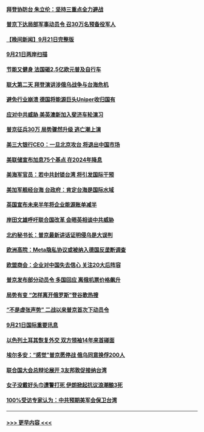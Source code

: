 #### [拜登协防台 朱立伦：坚持三重点全力避战](../pages/prog202/a103534149.md?t=09221150) 
#### [普京下达局部军事动员令 召30万名预备役军人](../pages/prog202/a103534151.md?t=09221150) 
#### [【晚间新闻】9月21日完整版](../pages/prog202/a103534088.md?t=09221150) 
#### [9月21日两岸扫描](../pages/prog202/a103533986.md?t=09221150) 
#### [节能又健身 法国砸2.5亿欧元普及自行车](../pages/prog202/a103533994.md?t=09221150) 
#### [联大第二天 拜登演讲涉俄乌战争与台海危机](../pages/prog202/a103533967.md?t=09221150) 
#### [避免行业崩溃 德国将能源巨头Uniper收归国有](../pages/prog202/a103533969.md?t=09221150) 
#### [应对中共威胁 美英澳新加入斐济车轮演习](../pages/prog202/a103533978.md?t=09221150) 
#### [普京征兵30万 局势骤然升级 逃亡潮上演](../pages/prog202/a103533976.md?t=09221150) 
#### [美三大银行CEO：一旦北京攻台 将退出中国市场](../pages/prog202/a103533867.md?t=09221150) 
#### [美联储宣布加息75个基点 在2024年降息](../pages/prog202/a103533718.md?t=09221150) 
#### [美海军官员：若中共封锁台湾 将引发国际干预](../pages/prog202/a103533822.md?t=09221150) 
#### [美加军舰经台海 台政府：肯定台海是国际水域](../pages/prog202/a103533762.md?t=09221150) 
#### [英国宣布未来半年将企业能源账单减半](../pages/prog202/a103533773.md?t=09221150) 
#### [岸田文雄呼吁联合国改革 会晤英相谈中共威胁](../pages/prog202/a103533766.md?t=09221150) 
#### [北约秘书长：普京最新讲话证明侵乌是大误判](../pages/prog202/a103533620.md?t=09221150) 
#### [欧洲高院：Meta隐私协议或被纳入德国反垄断调查](../pages/prog202/a103533702.md?t=09221150) 
#### [欧盟商会：企业对中国失去信心 关注20大后阵容](../pages/prog202/a103533592.md?t=09221150) 
#### [普京发布部分动员令 多国回应 离俄机票价格飙升](../pages/prog202/a103533478.md?t=09221150) 
#### [局势有变 “怎样离开俄罗斯”登谷歌热搜](../pages/prog202/a103533484.md?t=09221150) 
#### [“不是虚张声势” 二战以来普京首次下动员令](../pages/prog202/a103533493.md?t=09221150) 
#### [9月21日国际重要讯息](../pages/prog202/a103533460.md?t=09221150) 
#### [以色列土耳其恢复外交 双方领袖14年来首碰面](../pages/prog202/a103533403.md?t=09221150) 
#### [埃尔多安：“感觉”普京愿停战 俄乌同意换俘200人](../pages/prog202/a103533355.md?t=09221150) 
#### [联合国大会总辩论展开 3友邦敦促接纳台湾](../pages/prog202/a103533356.md?t=09221150) 
#### [女子没戴好头巾遭警打死 伊朗掀起抗议浪潮酿3死](../pages/prog202/a103533322.md?t=09221150) 
#### [100%受访专家认为：中共预期美军会保卫台湾](../pages/prog202/a103533332.md?t=09221150) 

----
#### [ >>> 更早内容 <<< ](../indexes/prog202-earlier.md)
